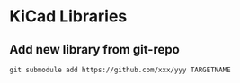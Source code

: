 # KiCad Libraries

## Add new library from git-repo

```
git submodule add https://github.com/xxx/yyy TARGETNAME
```
